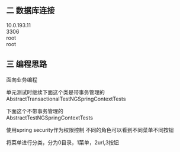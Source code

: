 
## 二 数据库连接  
10.0.193.11  
3306  
root  
root

## 三 编程思路
面向业务编程  

单元测试时继续下面这个类是带事务管理的  
AbstractTransactionalTestNGSpringContextTests  

下面这个不带事务管理的  
AbstractTestNGSpringContextTests  

使用spring security作为权限控制
不同的角色可以看到不同菜单不同按钮

将菜单进行分类，分为0目录，1菜单，2url,3按钮


